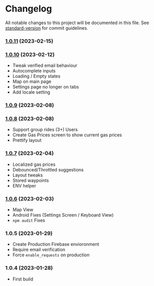 # Changelog

All notable changes to this project will be documented in this file. See [standard-version](https://github.com/conventional-changelog/standard-version) for commit guidelines.

### [1.0.11](https://github.com/m-mcardle/CalculatorCalc/compare/v1.0.10...v1.0.11) (2023-02-15)

### [1.0.10](https://github.com/m-mcardle/CalculatorCalc/compare/v1.0.9...v1.0.10) (2023-02-12)

* Tweak verified email behaviour
* Autocomplete inputs
* Loading / Empty states
* Map on main page
* Settings page no longer on tabs
* Add locale setting

### [1.0.9](https://github.com/m-mcardle/CalculatorCalc/compare/v1.0.8...v1.0.9) (2023-02-08)

### [1.0.8](https://github.com/m-mcardle/CalculatorCalc/compare/v1.0.7...v1.0.8) (2023-02-08)

* Support group rides (3+) Users
* Create Gas Prices screen to show current gas prices
* Prettify layout

### [1.0.7](https://github.com/m-mcardle/CalculatorCalc/compare/v1.0.6...v1.0.7) (2023-02-04)

* Localized gas prices
* Debounced/Throttled suggestions
* Layout tweaks
* Stored waypoints
* ENV helper

### [1.0.6](https://github.com/m-mcardle/CalculatorCalc/compare/v1.0.5...v1.0.6) (2023-02-03)

* Map View
* Android Fixes (Settings Screen / Keyboard View)
* `npm audit` Fixes

### 1.0.5 (2023-01-29)

* Create Production Firebase envioronment
* Require email verification
* Force `enable_requests` on production

### 1.0.4 (2023-01-28)

* First build
